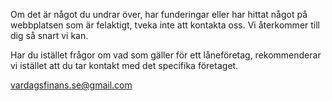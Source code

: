 Om det är något du undrar över, har funderingar eller har hittat något på webbplatsen som är felaktigt, tveka inte att kontakta oss. Vi återkommer till dig så snart vi kan.

Har du istället frågor om vad som gäller för ett låneföretag, rekommenderar vi istället att du tar kontakt med det specifika företaget.

<vardagsfinans.se@gmail.com>